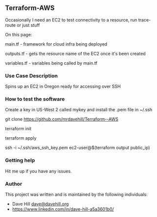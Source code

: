## Terraform-AWS

Occasionally I need an EC2 to test connectivity to a resource, run trace-route or just stuff

On this page:

main.tf - framework for cloud infra being deployed

outputs.tf - gets the resource name of the EC2 once it's been created

variables.tf - variables being called by main.tf
 
### Use Case Description

Spins up an EC2 in Oregon ready for accessing over SSH

### How to test the software

Create a key in US-West 2 called mykey and install the .pem file in ~/.ssh 

git clone https://github.com/mrdavehill/Terraform--AWS

terraform init

terraform apply

ssh -i ~/.ssh/aws_ssh_key.pem ec2-user@$(terraform output public_ip)

### Getting help

Hit me up if you have any issues.

### Author

This project was written and is maintained by the following individuals:

* Dave Hill <dave@davehill.org>
* https://www.linkedin.com/in/dave-hill-a5a3601b0/

